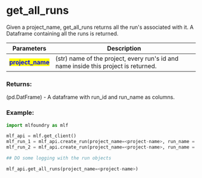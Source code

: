 # get\_all\_runs

Given a project\_name, get\_all\_runs returns all the run's associated with it. A Dataframe containing all the runs is returned.

| Parameters                                         | Description                                                                         |
| -------------------------------------------------- | ----------------------------------------------------------------------------------- |
| <mark style="color:blue;">**project\_name**</mark> | (str) name of the project, every run's id and name inside this project is returned. |


### Returns:
(pd.DatFrame) - A dataframe with run\_id and run\_name as columns.
### Example:
```python
import mlfoundry as mlf

mlf_api = mlf.get_client()
mlf_run_1 = mlf_api.create_run(project_name=<project-name>, run_name = "sklearn_model")
mlf_run_2 = mlf_api.create_run(project_name=<project-name>, run_name = "")

## DO some logging with the run objects

mlf_api.get_all_runs(project_name=<project-name>)
```
